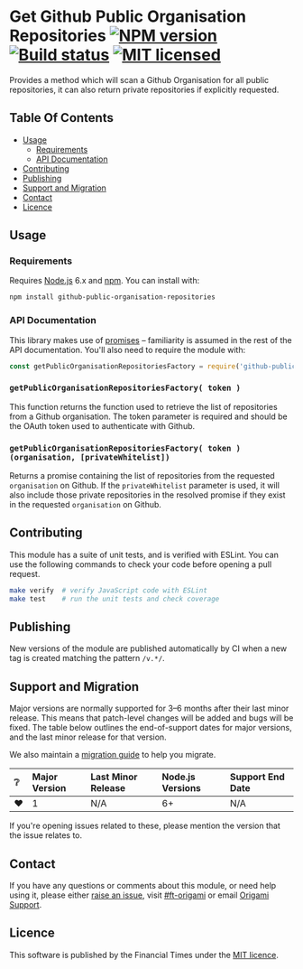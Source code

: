 
Get Github Public Organisation Repositories [![NPM version](https://img.shields.io/npm/v/github-public-organisation-repositories.svg)](https://www.npmjs.com/package/github-public-organisation-repositories) [![Build status](https://img.shields.io/circleci/project/Financial-Times/get-github-public-organisation-repositories.svg)](https://circleci.com/gh/Financial-Times/get-github-public-organisation-repositories) [![MIT licensed](https://img.shields.io/badge/license-MIT-blue.svg)][license]
===============

Provides a method which will scan a Github Organisation for all public repositories, it can also return private repositories if explicitly requested.

Table Of Contents
-----------------

  - [Usage](#usage)
    - [Requirements](#requirements)
    - [API Documentation](#api-documentation)
  - [Contributing](#contributing)
  - [Publishing](#publishing)
  - [Support and Migration](#support-and-migration)
  - [Contact](#contact)
  - [Licence](#licence)


Usage
-----

### Requirements

Requires [Node.js] 6.x and [npm]. You can install with:

```sh
npm install github-public-organisation-repositories
```

### API Documentation

This library makes use of [promises] – familiarity is assumed in the rest of the API documentation. You'll also need to require the module with:

```js
const getPublicOrganisationRepositoriesFactory = require('github-public-organisation-repositories');
```

### `getPublicOrganisationRepositoriesFactory( token )`

This function returns the function used to retrieve the list of repositories from a Github organisation. The token parameter is required and should be the OAuth token used to authenticate with Github.

### `getPublicOrganisationRepositoriesFactory( token )(organisation, [privateWhitelist])`

Returns a promise containing the list of repositories from the requested `organisation` on Github. If the `privateWhitelist` parameter is used, it will also include those private repositories in the resolved promise if they exist in the requested `organisation` on Github.

Contributing
------------

This module has a suite of unit tests, and is verified with ESLint. You can use the following commands to check your code before opening a pull request.

```sh
make verify  # verify JavaScript code with ESLint
make test    # run the unit tests and check coverage
```

Publishing
----------

New versions of the module are published automatically by CI when a new tag is created matching the pattern `/v.*/`.


Support and Migration
---------------------

Major versions are normally supported for 3–6 months after their last minor release. This means that patch-level changes will be added and bugs will be fixed. The table below outlines the end-of-support dates for major versions, and the last minor release for that version.

We also maintain a [migration guide](MIGRATION.md) to help you migrate.

| :grey_question: | Major Version | Last Minor Release | Node.js Versions | Support End Date |
| :-------------- | :------------ | :----------------- | :--------------- | :--------------- |
| :heart:         | 1             | N/A                | 6+               | N/A              |

If you're opening issues related to these, please mention the version that the issue relates to.


Contact
-------

If you have any questions or comments about this module, or need help using it, please either [raise an issue][issues], visit [#ft-origami] or email [Origami Support].


Licence
-------

This software is published by the Financial Times under the [MIT licence][license].



[#ft-origami]: https://financialtimes.slack.com/messages/ft-origami/
[issues]: https://github.com/Financial-Times/get-github-public-organisation-repositories/issues
[license]: http://opensource.org/licenses/MIT
[node.js]: https://nodejs.org/
[npm]: https://www.npmjs.com/
[origami support]: mailto:origami-support@ft.com
[promises]: https://developer.mozilla.org/en/docs/Web/JavaScript/Reference/Global_Objects/Promise
